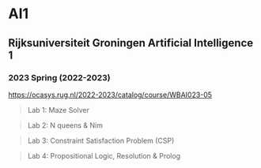 # AI1
## Rijksuniversiteit Groningen Artificial Intelligence 1 
### 2023 Spring (2022-2023)

https://ocasys.rug.nl/2022-2023/catalog/course/WBAI023-05

> Lab 1: Maze Solver

> Lab 2: N queens & Nim

> Lab 3: Constraint Satisfaction Problem (CSP)

> Lab 4: Propositional Logic, Resolution & Prolog
